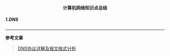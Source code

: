 <h4 align="center">计算机网络知识点总结</h4>

##### 1.DNS

***



**参考文章**

> [DNS协议详解及报文格式分析](<https://blog.csdn.net/tianxuhong/article/details/74922454>)

